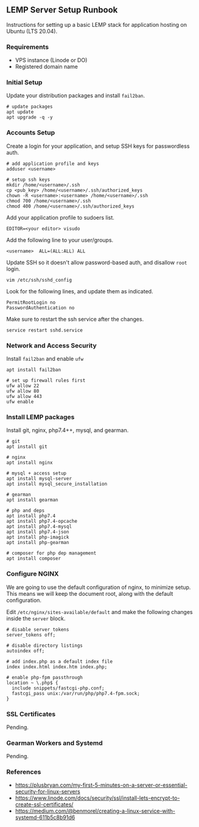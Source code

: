 ## LEMP Server Setup Runbook

Instructions for setting up a basic LEMP stack for application hosting on Ubuntu (LTS 20.04).

### Requirements

- VPS instance (Linode or DO)
- Registered domain name

### Initial Setup

Update your distribution packages and install `fail2ban`.

```
# update packages
apt update
apt upgrade -q -y
```

### Accounts Setup

Create a login for your application, and setup SSH keys for passwordless auth.

```
# add application profile and keys
adduser <username>

# setup ssh keys
mkdir /home/<username>/.ssh
cp <pub_key> /home/<username>/.ssh/authorized_keys
chown -R <username>:<username> /home/<username>/.ssh
chmod 700 /home/<username>/.ssh
chmod 400 /home/<username>/.ssh/authorized_keys
```

Add your application profile to sudoers list.

```
EDITOR=<your editor> visudo
```

Add the following line to your user/groups.

```
<username>  ALL=(ALL:ALL) ALL
```

Update SSH so it doesn't allow password-based auth, and disallow `root` login.

```
vim /etc/ssh/sshd_config
```

Look for the following lines, and update them as indicated.

```
PermitRootLogin no
PasswordAuthentication no
```

Make sure to restart the ssh service after the changes.

```
service restart sshd.service
```

### Network and Access Security

Install `fail2ban` and enable `ufw`

```
apt install fail2ban

# set up firewall rules first
ufw allow 22
ufw allow 80
ufw allow 443
ufw enable
```

### Install LEMP packages

Install git, nginx, php7.4++, mysql, and gearman.

```
# git
apt install git

# nginx
apt install nginx

# mysql + access setup
apt install mysql-server
apt install mysql_secure_installation

# gearman
apt install gearman

# php and deps
apt install php7.4
apt install php7.4-opcache
apt install php7.4-mysql
apt install php7.4-json
apt install php-imagick
apt install php-gearman

# composer for php dep management
apt install composer
```

### Configure NGINX

We are going to use the default configuration of nginx, to minimize setup. This
means we will keep the document root, along with the default configuration.

Edit `/etc/nginx/sites-available/default` and make the following changes inside
the `server` block.

```
# disable server tokens
server_tokens off;

# disable directory listings
autoindex off;

# add index.php as a default index file
index index.html index.htm index.php;

# enable php-fpm passthrough
location ~ \.php$ {
  include snippets/fastcgi-php.conf;
  fastcgi_pass unix:/var/run/php/php7.4-fpm.sock;
}
```

### SSL Certificates

Pending.

### Gearman Workers and Systemd

Pending.

### References

- https://plusbryan.com/my-first-5-minutes-on-a-server-or-essential-security-for-linux-servers
- https://www.linode.com/docs/security/ssl/install-lets-encrypt-to-create-ssl-certificates/
- https://medium.com/@benmorel/creating-a-linux-service-with-systemd-611b5c8b91d6
